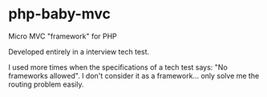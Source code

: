 php-baby-mvc
============

Micro MVC "framework" for PHP

Developed entirely in a interview tech test.

I used more times when the specifications of a tech test says: "No frameworks allowed".
I don't consider it as a framework... only solve me the routing problem easily.
